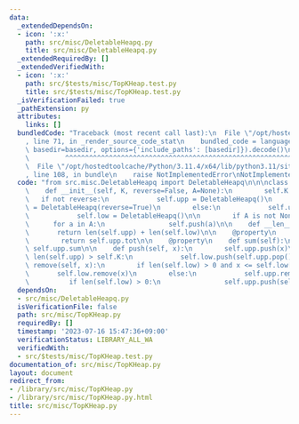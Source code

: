 ```yaml
---
data:
  _extendedDependsOn:
  - icon: ':x:'
    path: src/misc/DeletableHeapq.py
    title: src/misc/DeletableHeapq.py
  _extendedRequiredBy: []
  _extendedVerifiedWith:
  - icon: ':x:'
    path: src/$tests/misc/TopKHeap.test.py
    title: src/$tests/misc/TopKHeap.test.py
  _isVerificationFailed: true
  _pathExtension: py
  attributes:
    links: []
  bundledCode: "Traceback (most recent call last):\n  File \"/opt/hostedtoolcache/Python/3.11.4/x64/lib/python3.11/site-packages/onlinejudge_verify/documentation/build.py\"\
    , line 71, in _render_source_code_stat\n    bundled_code = language.bundle(stat.path,\
    \ basedir=basedir, options={'include_paths': [basedir]}).decode()\n          \
    \         ^^^^^^^^^^^^^^^^^^^^^^^^^^^^^^^^^^^^^^^^^^^^^^^^^^^^^^^^^^^^^^^^^^^^^^^^^^^^^^^^^\n\
    \  File \"/opt/hostedtoolcache/Python/3.11.4/x64/lib/python3.11/site-packages/onlinejudge_verify/languages/python.py\"\
    , line 108, in bundle\n    raise NotImplementedError\nNotImplementedError\n"
  code: "from src.misc.DeletableHeapq import DeletableHeapq\n\n\nclass TopKHeap:\n\
    \    def __init__(self, K, reverse=False, A=None):\n        self.K = K\n     \
    \   if not reverse:\n            self.upp = DeletableHeapq()\n            self.low\
    \ = DeletableHeapq(reverse=True)\n        else:\n            self.upp = DeletableHeapq(reverse=True)\n\
    \            self.low = DeletableHeapq()\n\n        if A is not None:\n      \
    \      for a in A:\n                self.push(a)\n\n    def __len__(self):\n \
    \       return len(self.upp) + len(self.low)\n\n    @property\n    def tot(self):\n\
    \        return self.upp.tot\n\n    @property\n    def sum(self):\n        return\
    \ self.upp.sum\n\n    def push(self, x):\n        self.upp.push(x)\n        if\
    \ len(self.upp) > self.K:\n            self.low.push(self.upp.pop())\n\n    def\
    \ remove(self, x):\n        if len(self.low) > 0 and x <= self.low[0]:\n     \
    \       self.low.remove(x)\n        else:\n            self.upp.remove(x)\n  \
    \          if len(self.low) > 0:\n                self.upp.push(self.low.pop())\n"
  dependsOn:
  - src/misc/DeletableHeapq.py
  isVerificationFile: false
  path: src/misc/TopKHeap.py
  requiredBy: []
  timestamp: '2023-07-16 15:47:36+09:00'
  verificationStatus: LIBRARY_ALL_WA
  verifiedWith:
  - src/$tests/misc/TopKHeap.test.py
documentation_of: src/misc/TopKHeap.py
layout: document
redirect_from:
- /library/src/misc/TopKHeap.py
- /library/src/misc/TopKHeap.py.html
title: src/misc/TopKHeap.py
---
```

